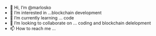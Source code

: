 - 👋 Hi, I’m @marlosko
- 👀 I’m interested in ...blockchain development 
- 🌱 I’m currently learning ... code
- 💞️ I’m looking to collaborate on ... coding and blockchain delelopment
- 📫 How to reach me ...

<!---
marlosko/marlosko is a ✨ special ✨ repository because its `README.md` (this file) appears on your GitHub profile.
You can click the Preview link to take a look at your changes.
--->
